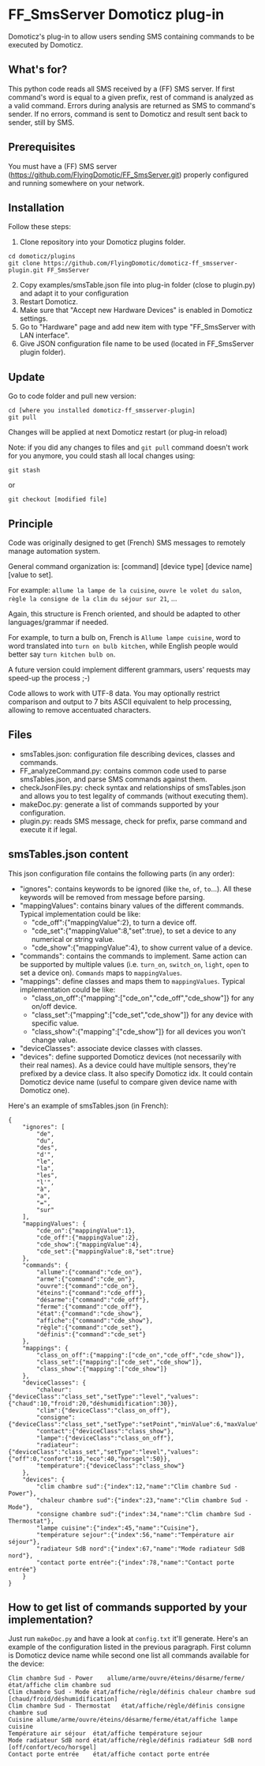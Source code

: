 # FF_SmsServer Domoticz plug-in
Domoticz's plug-in to allow users sending SMS containing commands to be executed by Domoticz.

## What's for?

This python code reads all SMS received by a (FF) SMS server. If first command's word is equal to a given prefix, rest of command is analyzed as a valid command. Errors during analysis are returned as SMS to command's sender. If no errors, command is sent to Domoticz and result sent back to sender, still by SMS.

## Prerequisites

You must have a (FF) SMS server (https://github.com/FlyingDomotic/FF_SmsServer.git) properly configured and running somewhere on your network.

## Installation

Follow these steps:

1. Clone repository into your Domoticz plugins folder.
```
cd domoticz/plugins
git clone https://github.com/FlyingDomotic/domoticz-ff_smsserver-plugin.git FF_SmsServer
```
2. Copy examples/smsTable.json file into plug-in folder (close to plugin.py) and adapt it to your configuration
3. Restart Domoticz.
4. Make sure that "Accept new Hardware Devices" is enabled in Domoticz settings.
5. Go to "Hardware" page and add new item with type "FF_SmsServer with LAN interface".
6. Give JSON configuration file name to be used (located in FF_SmsServer plugin folder).

## Update

Go to code folder and pull new version:
```
cd [where you installed domoticz-ff_smsserver-plugin]
git pull
```
Changes will be applied at next Domoticz restart (or plug-in reload)

Note: if you did any changes to files and `git pull` command doesn't work for you anymore, you could stash all local changes using:
```
git stash
```
or
```
git checkout [modified file]
```

## Principle

Code was originally designed to get (French) SMS messages to remotely manage automation system.

General command organization is: [command] [device type] [device name] [value to set].

For example: `allume la lampe de la cuisine`, `ouvre le volet du salon`, `règle la consigne de la clim du séjour sur 21`, ...

Again, this structure is French oriented, and should be adapted to other languages/grammar if needed.

For example, to turn a bulb on, French is `Allume lampe cuisine`, word to word translated into `turn on bulb kitchen`,
while English people would better say `turn kitchen bulb on`.

A future version could implement different grammars, users' requests may speed-up the process ;-)

Code allows to work with UTF-8 data. You may optionally restrict comparison and output to 7 bits ASCII equivalent to help processing, allowing to remove accentuated characters.

## Files
- smsTables.json: configuration file describing devices, classes and commands.
- FF_analyzeCommand.py: contains common code used to parse smsTables.json, and parse SMS commands against them.
- checkJsonFiles.py: check syntax and relationships of smsTables.json and allows you to test legality of commands (without executing them).
- makeDoc.py: generate a list of commands supported by your configuration.
- plugin.py: reads SMS message, check for prefix, parse command and execute it if legal.

## smsTables.json content

This json configuration file contains the following parts (in any order):

- "ignores": contains keywords to be ignored (like `the`, `of`, `to`...). All these keywords will be removed from message before parsing.
- "mappingValues": contains binary values of the different commands. Typical implementation could be like:
	- "cde_off":{"mappingValue":2}, to turn a device off.
	- "cde_set":{"mappingValue":8,"set":true}, to set a device to any numerical or string value.
	- "cde_show":{"mappingValue":4}, to show current value of a device.
- "commands": contains the commands to implement. Same action can be supported by multiple values (i.e. `turn_on`, `switch_on`, `light`, `open` to set a device on). `Commands` maps to `mappingValues`.
- "mappings": define classes and maps them to `mappingValues`. Typical implementation could be like:
	- "class_on_off":{"mapping":["cde_on","cde_off","cde_show"]} for any on/off device.
	- "class_set":{"mapping":["cde_set","cde_show"]} for any device with specific value.
	- "class_show":{"mapping":["cde_show"]} for all devices you won't change value.
- "deviceClasses": associate device classes with classes.
- "devices": define supported Domoticz devices (not necessarily with their real names). As a device could have multiple sensors, they're prefixed by a device class. It also specify Domoticz idx. It could contain Domoticz device name (useful to compare given device name with Domoticz one).

Here's an example of smsTables.json (in French):
```
{
	"ignores": [
		"de",
		"du",
		"des",
		"d'",
		"le",
		"la",
		"les",
		"l'",
		"à",
		"a",
		"=",
		"sur"
	],
	"mappingValues": {
		"cde_on":{"mappingValue":1},
		"cde_off":{"mappingValue":2},
		"cde_show":{"mappingValue":4},
		"cde_set":{"mappingValue":8,"set":true}
	},
	"commands": {
		"allume":{"command":"cde_on"},
		"arme":{"command":"cde_on"},
		"ouvre":{"command":"cde_on"},
		"éteins":{"command":"cde_off"},
		"désarme":{"command":"cde_off"},
		"ferme":{"command":"cde_off"},
		"état":{"command":"cde_show"},
		"affiche":{"command":"cde_show"},
		"règle":{"command":"cde_set"},
		"définis":{"command":"cde_set"}
	},
	"mappings": {
		"class_on_off":{"mapping":["cde_on","cde_off","cde_show"]},
		"class_set":{"mapping":["cde_set","cde_show"]},
		"class_show":{"mapping":["cde_show"]}
	},
	"deviceClasses": {
		"chaleur":{"deviceClass":"class_set","setType":"level","values":{"chaud":10,"froid":20,"déshumidification":30}},
		"clim":{"deviceClass":"class_on_off"},
		"consigne":{"deviceClass":"class_set","setType":"setPoint","minValue":6,"maxValue":25},
		"contact":{"deviceClass":"class_show"},
		"lampe":{"deviceClass":"class_on_off"},
		"radiateur":{"deviceClass":"class_set","setType":"level","values":{"off":0,"confort":10,"eco":40,"horsgel":50}},
		"température":{"deviceClass":"class_show"}
	},
	"devices": {
		"clim chambre sud":{"index":12,"name":"Clim chambre Sud - Power"},
		"chaleur chambre sud":{"index":23,"name":"Clim chambre Sud - Mode"},
		"consigne chambre sud":{"index":34,"name":"Clim chambre Sud - Thermostat"},
		"lampe cuisine":{"index":45,"name":"Cuisine"},
		"température sejour":{"index":56,"name":"Température air séjour"},
		"radiateur SdB nord":{"index":67,"name":"Mode radiateur SdB nord"},
		"contact porte entrée":{"index":78,"name":"Contact porte entrée"}
	}
}
```

## How to get list of commands supported by your implementation?

Just run `makeDoc.py` and have a look at `config.txt` it'll generate. Here's an example of the configuration listed in the previous paragraph. First column is Domoticz device name while second one list all commands available for the device:
```
Clim chambre Sud - Power	allume/arme/ouvre/éteins/désarme/ferme/état/affiche clim chambre sud
Clim chambre Sud - Mode	état/affiche/règle/définis chaleur chambre sud [chaud/froid/déshumidification]
Clim chambre Sud - Thermostat	état/affiche/règle/définis consigne chambre sud
Cuisine	allume/arme/ouvre/éteins/désarme/ferme/état/affiche lampe cuisine
Température air séjour	état/affiche température sejour
Mode radiateur SdB nord	état/affiche/règle/définis radiateur SdB nord [off/confort/eco/horsgel]
Contact porte entrée	état/affiche contact porte entrée
```

